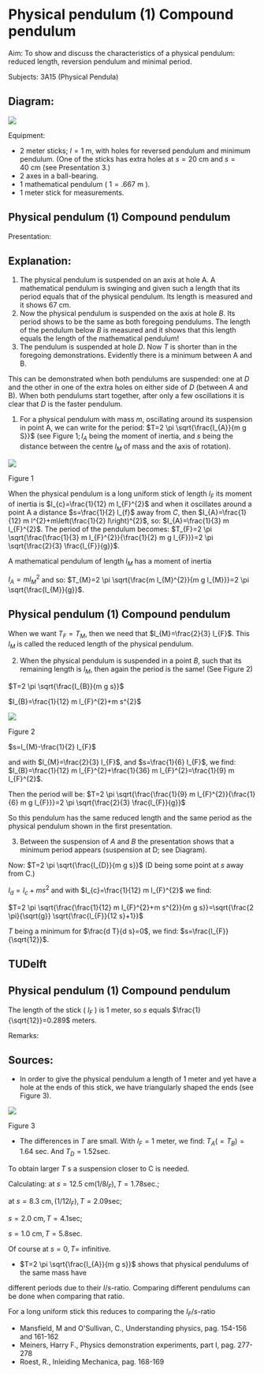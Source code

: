 # Physical pendulum (1) Compound pendulum 

Aim: To show and discuss the characteristics of a physical pendulum: reduced length, reversion pendulum and minimal period.

Subjects: 3A15 (Physical Pendula)


## Diagram:

![](https://cdn.mathpix.com/cropped/2024_06_24_61eea640f3701f56f3f6g-1.jpg?height=805&width=1150&top_left_y=557&top_left_x=604)

Equipment:

- 2 meter sticks; $I=1 \mathrm{~m}$, with holes for reversed pendulum and minimum pendulum. (One of the sticks has extra holes at $s=20 \mathrm{~cm}$ and $s=40 \mathrm{~cm}$ (see Presentation 3.)
- 2 axes in a ball-bearing.
- 1 mathematical pendulum ( $1=.667 \mathrm{~m}$ ).
- 1 meter stick for measurements.


## Physical pendulum (1) Compound pendulum

Presentation:

## Explanation:

1. The physical pendulum is suspended on an axis at hole A. A mathematical pendulum is swinging and given such a length that its period equals that of the physical pendulum. Its length is measured and it shows $67 \mathrm{~cm}$.
2. Now the physical pendulum is suspended on the axis at hole $B$. Its period shows to be the same as both foregoing pendulums. The length of the pendulum below $B$ is measured and it shows that this length equals the length of the mathematical pendulum!
3. The pendulum is suspended at hole $D$. Now $T$ is shorter than in the foregoing demonstrations. Evidently there is a minimum between A and B.

This can be demonstrated when both pendulums are suspended: one at $D$ and the other in one of the extra holes on either side of $D$ (between $A$ and B). When both pendulums start together, after only a few oscillations it is clear that $D$ is the faster pendulum.

1. For a physical pendulum with mass $m$, oscillating around its suspension in point A, we can write for the period: $T=2 \pi \sqrt{\frac{I_{A}}{m g S}}$ (see Figure $1 ; I_{A}$ being the moment of inertia, and $s$ being the distance between the centre $l_{M}$ of mass and the axis of rotation).

![](https://cdn.mathpix.com/cropped/2024_06_24_61eea640f3701f56f3f6g-2.jpg?height=355&width=279&top_left_y=1319&top_left_x=1042)

Figure 1

When the physical pendulum is a long uniform stick of length $l_{F}$ its moment of inertia is $I_{c}=\frac{1}{12} m l_{F}^{2}$ and when it oscillates around a point A a distance $s=\frac{1}{2} l_{f}$ away from $C$, then $I_{A}=\frac{1}{12} m l^{2}+m\left(\frac{1}{2} l\right)^{2}$, so: $I_{A}=\frac{1}{3} m l_{F}^{2}$. The period of the pendulum becomes: $T_{F}=2 \pi \sqrt{\frac{\frac{1}{3} m l_{F}^{2}}{\frac{1}{2} m g l_{F}}}=2 \pi \sqrt{\frac{2}{3} \frac{l_{F}}{g}}$.

A mathematical pendulum of length $l_{M}$ has a moment of inertia

$I_{A}=m l_{M}^{2}$ and so: $T_{M}=2 \pi \sqrt{\frac{m l_{M}^{2}}{m g l_{M}}}=2 \pi \sqrt{\frac{l_{M}}{g}}$.

## Physical pendulum (1) Compound pendulum

When we want $T_{F}=T_{M}$, then we need that $l_{M}=\frac{2}{3} l_{F}$. This $l_{M}$ is called the reduced length of the physical pendulum.

2. When the physical pendulum is suspended in a point $B$, such that its remaining length is $l_{M}$, then again the period is the same! (See Figure 2)

$T=2 \pi \sqrt{\frac{I_{B}}{m g s}}$

$I_{B}=\frac{1}{12} m l_{F}^{2}+m s^{2}$

![](https://cdn.mathpix.com/cropped/2024_06_24_61eea640f3701f56f3f6g-3.jpg?height=401&width=371&top_left_y=835&top_left_x=1018)

Figure 2

$s=l_{M}-\frac{1}{2} l_{F}$

and with $l_{M}=\frac{2}{3} l_{F}$, and $s=\frac{1}{6} l_{F}$, we find: $I_{B}=\frac{1}{12} m l_{F}^{2}+\frac{1}{36} m l_{F}^{2}=\frac{1}{9} m l_{F}^{2}$.

Then the period will be: $T=2 \pi \sqrt{\frac{\frac{1}{9} m l_{F}^{2}}{\frac{1}{6} m g l_{F}}}=2 \pi \sqrt{\frac{2}{3} \frac{l_{F}}{g}}$

So this pendulum has the same reduced length and the same period as the physical pendulum shown in the first presentation.

3. Between the suspension of $A$ and $B$ the presentation shows that a minimum period appears (suspension at D; see Diagram).

Now: $T=2 \pi \sqrt{\frac{I_{D}}{m g s}}$ (D being some point at $s$ away from C.)

$I_{d}=I_{c}+m s^{2}$ and with $I_{c}=\frac{1}{12} m l_{F}^{2}$ we find:

$T=2 \pi \sqrt{\frac{\frac{1}{12} m l_{F}^{2}+m s^{2}}{m g s}}=\sqrt{\frac{2 \pi}{\sqrt{g}} \sqrt{\frac{l_{F}}{12 s}+1}}$

$T$ being a minimum for $\frac{d T}{d s}=0$, we find: $s=\frac{l_{F}}{\sqrt{12}}$.

## TUDelft

## Physical pendulum (1) Compound pendulum

The length of the stick ( $l_{F}$ ) is 1 meter, so $s$ equals $\frac{1}{\sqrt{12}}=0.289$ meters.

Remarks:

## Sources:

- In order to give the physical pendulum a length of 1 meter and yet have a hole at the ends of this stick, we have triangularly shaped the ends (see Figure 3).

![](https://cdn.mathpix.com/cropped/2024_06_24_61eea640f3701f56f3f6g-4.jpg?height=325&width=266&top_left_y=691&top_left_x=1076)

Figure 3

- The differences in $T$ are small. With $I_{F}=1$ meter, we find: $T_{A}\left(=T_{B}\right)=1.64$ sec. And $T_{D}=1.52 \mathrm{sec}$.

To obtain larger $T$ s a suspension closer to $\mathrm{C}$ is needed.

Calculating: at $s=12.5 \mathrm{~cm}\left(1 / 8 l_{F}\right), T=1.78 \mathrm{sec}$.;

at $s=8.3 \mathrm{~cm},\left(1 / 12 l_{F}\right), T=2.09 \mathrm{sec}$;

$s=2.0 \mathrm{~cm}, T=4.1 \mathrm{sec}$;

$s=1.0 \mathrm{~cm}, T=5.8 \mathrm{sec}$.

Of course at $s=0, T=$ infinitive.

- $T=2 \pi \sqrt{\frac{I_{A}}{m g s}}$ shows that physical pendulums of the same mass have

different periods due to their $I / s$-ratio. Comparing different pendulums can be done when comparing that ratio.

For a long uniform stick this reduces to comparing the $I_{F} / s$-ratio

- Mansfield, M and O'Sullivan, C., Understanding physics, pag. 154-156 and 161-162
- Meiners, Harry F., Physics demonstration experiments, part I, pag. 277-278
- Roest, R., Inleiding Mechanica, pag. 168-169

